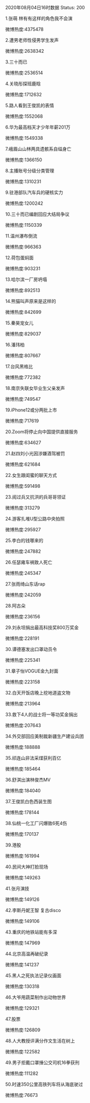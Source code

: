 2020年08月04日16时数据
Status: 200

1.张萌 林有有这样的角色我不会演

微博热度:4375478

2.遭男老师性侵男学生发声

微博热度:2638342

3.三十而已

微博热度:2536514

4.关晓彤探班鹿晗

微博热度:1712632

5.路人看到王俊凯的表情

微博热度:1552068

6.华为最高档天才少年年薪201万

微博热度:1549338

7.峨眉山山林两具遗骸系自缢身亡

微博热度:1366150

8.主播账号分级分类管理

微博热度:1310231

9.驻港部队汽车兵的硬核实力

微博热度:1200242

10.三十而已编剧回应大结局争议

微博热度:1150339

11.温州瀑布倒流

微博热度:966363

12.荷包蛋焖面

微博热度:903231

13.哈尔滨一厂房坍塌

微博热度:892513

14.熊猫叫声原来是这样的

微博热度:842699

15.秦昊宠女儿

微博热度:829037

16.潘玮柏

微博热度:807667

17.台风黑格比

微博热度:772382

18.南京失联女毕业生父亲发声

微博热度:749547

19.iPhone12或分两批上市

微博热度:717619

20.Zoom将停止向中国提供直接服务

微博热度:634627

21.赵四刘小光因涉嫌酒驾被罚

微博热度:621684

22.女生跟闺蜜的聊天方式

微博热度:591498

23.阅过兵又抗洪的兵哥哥领证

微博热度:313279

24.游客扎堆U型公路中央拍照

微博热度:295927

25.李白的钱哪来的

微博热度:247882

26.任瑟雍车祸致人死亡

微博热度:245347

27.张雨绮山东话rap

微博热度:242059

28.阿古朵

微博热度:236156

29.刘永坦捐出最高科技奖800万奖金

微博热度:228191

30.谭德塞发出口罩动员令

微博热度:225341

31.章子怡VOGUE金九封面

微博热度:223158

32.白天开饭店晚上挖地道盗文物

微博热度:213964

33.救下4人的战士将一等功奖金捐出

微博热度:207643

34.外交部回应美制裁新疆生产建设兵团

微博热度:188888

35.祁连山非法采煤获利百亿

微博热度:185464

36.舒淇出演林俊杰MV

微博热度:184040

37.王俊凯白色西装生图

微博热度:178144

38.仙桃一化工厂闪爆致6死4伤

微博热度:170137

39.港股

微博热度:161994

40.民间大神打脸现场

微博热度:149263

41.张月演技

微博热度:149126

42.李斯丹妮王智 复古disco

微博热度:149106

43.重庆的地铁站能有多深

微博热度:147969

44.北京高温再破纪录

微博热度:141237

45.黑人之死执法记录仪画面

微博热度:130318

46.大爷用蔬菜制作出动物世界

微博热度:129321

47.股票

微博热度:126809

48.人大教授评满分作文生活在树上

微博热度:122582

49.男子拒戴口罩捶公交司机16拳获刑

微博热度:111282

50.时速350公里高铁列车将从海底驶过

微博热度:76673

